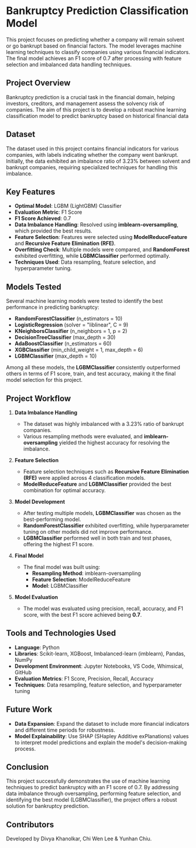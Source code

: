 # Bankruptcy Prediction Classification Model

This project focuses on predicting whether a company will remain solvent or go bankrupt based on financial factors. The model leverages machine learning techniques to classify companies using various financial indicators. The final model achieves an F1 score of 0.7 after processing with feature selection and imbalanced data handling techniques.

## Project Overview

Bankruptcy prediction is a crucial task in the financial domain, helping investors, creditors, and management assess the solvency risk of companies. The aim of this project is to develop a robust machine learning classification model to predict bankruptcy based on historical financial data

## Dataset

The dataset used in this project contains financial indicators for various companies, with labels indicating whether the company went bankrupt. Initially, the data exhibited an imbalance ratio of 3.23% between solvent and bankrupt companies, requiring specialized techniques for handling this imbalance.

## Key Features

- **Optimal Model**: LGBM (LightGBM) Classifier
- **Evaluation Metric**: F1 Score
- **F1 Score Achieved**: 0.7
- **Data Imbalance Handling**: Resolved using **imblearn-oversampling**, which provided the best results.
- **Feature Selection**: Features were selected using **ModelReduceFeature** and **Recursive Feature Elimination (RFE)**.
- **Overfitting Check**: Multiple models were compared, and **RandomForest** exhibited overfitting, while **LGBMClassifier** performed optimally.
- **Techniques Used**: Data resampling, feature selection, and hyperparameter tuning.

## Models Tested

Several machine learning models were tested to identify the best performance in predicting bankruptcy:

- **RandomForestClassifier** (n_estimators = 10)
- **LogisticRegression** (solver = "liblinear", C = 9)
- **KNeighborsClassifier** (n_neighbors = 1, p = 2)
- **DecisionTreeClassifier** (max_depth = 30)
- **AdaBoostClassifier** (n_estimators = 60)
- **XGBClassifier** (min_child_weight = 1, max_depth = 6)
- **LGBMClassifier** (max_depth = 10)

Among all these models, the **LGBMClassifier** consistently outperformed others in terms of F1 score, train, and test accuracy, making it the final model selection for this project.

## Project Workflow

1. **Data Imbalance Handling**
   - The dataset was highly imbalanced with a 3.23% ratio of bankrupt companies.
   - Various resampling methods were evaluated, and **imblearn-oversampling** yielded the highest accuracy for resolving the imbalance.

2. **Feature Selection**
   - Feature selection techniques such as **Recursive Feature Elimination (RFE)** were applied across 4 classification models.
   - **ModelReduceFeature** and **LGBMClassifier** provided the best combination for optimal accuracy.

3. **Model Development**
   - After testing multiple models, **LGBMClassifier** was chosen as the best-performing model.
   - **RandomForestClassifier** exhibited overfitting, while hyperparameter tuning on other models did not improve performance.
   - **LGBMClassifier** performed well in both train and test phases, offering the highest F1 score.

4. **Final Model**
   - The final model was built using:
     - **Resampling Method**: imblearn-oversampling
     - **Feature Selection**: ModelReduceFeature
     - **Model**: LGBMClassifier

5. **Model Evaluation**
   - The model was evaluated using precision, recall, accuracy, and F1 score, with the best F1 score achieved being **0.7**.

## Tools and Technologies Used

- **Language**: Python
- **Libraries**: Scikit-learn, XGBoost, Imbalanced-learn (imblearn), Pandas, NumPy
- **Development Environment**: Jupyter Notebooks, VS Code, Whimsical, GitHub
- **Evaluation Metrics**: F1 Score, Precision, Recall, Accuracy
- **Techniques**: Data resampling, feature selection, and hyperparameter tuning

## Future Work
- **Data Expansion**: Expand the dataset to include more financial indicators and different time periods for robustness.
- **Model Explainability**: Use SHAP (SHapley Additive exPlanations) values to interpret model predictions and explain the model's decision-making process.

## Conclusion

This project successfully demonstrates the use of machine learning techniques to predict bankruptcy with an F1 score of 0.7. By addressing data imbalance through oversampling, performing feature selection, and identifying the best model (LGBMClassifier), the project offers a robust solution for bankruptcy prediction.

## Contributors

Developed by Divya Khanolkar, Chi Wen Lee & Yunhan Chiu.